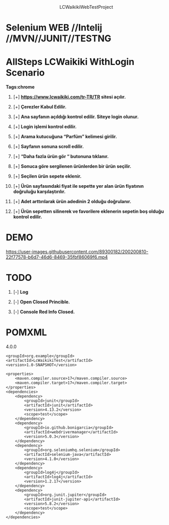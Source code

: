 <div align="center">
 LCWaikikiWebTestProject
</div>

# **Selenium WEB** //Intelij //MVN//JUNIT//TESTNG 
# AllSteps LCWaikiki WithLogin Scenario 
**Tags:chrome**

1. [+] **https://www.lcwaikiki.com/tr-TR/TR sitesi açılır.**

2. [+] **Çerezler Kabul Edilir.**

3. [+] **Ana sayfanın açıldığı kontrol edilir. Siteye login olunur.**

4. [+] **Login işlemi kontrol edilir.**

5. [+] **Arama kutucuğuna “Parfüm” kelimesi girilir.**

6. [+] **Sayfanın sonuna scroll edilir.**

7. [+] **“Daha fazla ürün gör “ butonuna tıklanır.**

8. [+] **Sonuca göre sergilenen ürünlerden bir ürün seçilir.**

9. [+] **Seçilen ürün sepete eklenir.**

10. [+] **Ürün sayfasındaki fiyat ile sepette yer alan ürün fiyatının doğruluğu karşılaştırılır.**

11. [+] **Adet arttırılarak ürün adedinin 2 olduğu doğrulanır.**

12. [+] **Ürün sepetten silinerek ve favorilere eklenerin sepetin boş olduğu kontrol edilir.**

# DEMO
https://user-images.githubusercontent.com/89300182/200200810-22f77578-b6d7-46d6-8469-35fbf86069f6.mp4



# TODO

1. [-] **Log**

2. [-] **Open Closed Princible.**

3. [-] **Console Red Info Closed.**


# POMXML
 
 <?xml version="1.0" encoding="UTF-8"?>
<project xmlns="http://maven.apache.org/POM/4.0.0"
         xmlns:xsi="http://www.w3.org/2001/XMLSchema-instance"
         xsi:schemaLocation="http://maven.apache.org/POM/4.0.0 http://maven.apache.org/xsd/maven-4.0.0.xsd">
    <modelVersion>4.0.0</modelVersion>

    <groupId>org.example</groupId>
    <artifactId>LcWaikikiTest</artifactId>
    <version>1.0-SNAPSHOT</version>

    <properties>
        <maven.compiler.source>17</maven.compiler.source>
        <maven.compiler.target>17</maven.compiler.target>
    </properties>
    <dependencies>
        <dependency>
            <groupId>junit</groupId>
            <artifactId>junit</artifactId>
            <version>4.13.2</version>
            <scope>test</scope>
        </dependency>
        <dependency>
            <groupId>io.github.bonigarcia</groupId>
            <artifactId>webdrivermanager</artifactId>
            <version>5.0.3</version>
        </dependency>
        <dependency>
            <groupId>org.seleniumhq.selenium</groupId>
            <artifactId>selenium-java</artifactId>
            <version>4.1.0</version>
        </dependency>
        <dependency>
            <groupId>log4j</groupId>
            <artifactId>log4j</artifactId>
            <version>1.2.17</version>
        </dependency>
        <dependency>
            <groupId>org.junit.jupiter</groupId>
            <artifactId>junit-jupiter-api</artifactId>
            <version>5.8.2</version>
            <scope>test</scope>
        </dependency>
    </dependencies>

</project>


 ```






